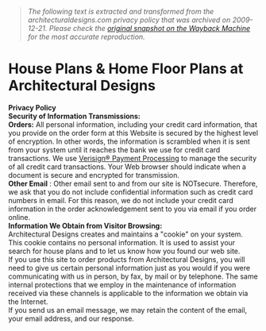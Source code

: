> *The following text is extracted and transformed from the architecturaldesigns.com privacy policy that was archived on 2009-12-21. Please check the [original snapshot on the Wayback Machine](https://web.archive.org/web/20091221195923id_/http%3A//www.architecturaldesigns.com/about/priva.asp) for the most accurate reproduction.*

# House Plans & Home Floor Plans at Architectural Designs

**Privacy Policy**  
 **Security of Information Transmissions:**  
 **Orders:** All personal information, including your credit card information, that you provide on the order form at this Website is secured by the highest level of encryption. In other words, the information is scrambled when it is sent from your system until it reaches the bank we use for credit card transactions. We use [Verisign® Payment Processing](http://www.verisign.com/) to manage the security of all credit card transactions. Your Web browser should indicate when a document is secure and encrypted for transmission.  
 **Other Email** : Other email sent to and from our site is NOTsecure. Therefore, we ask that you do not include confidential information such as credit card numbers in email. For this reason, we do not include your credit card information in the order acknowledgement sent to you via email if you order online.  
 **Information We Obtain from Visitor Browsing:**  
Architectural Designs creates and maintains a "cookie" on your system. This cookie contains no personal information. It is used to assist your search for house plans and to let us know how you found our web site.  
If you use this site to order products from Architectural Designs, you will need to give us certain personal information just as you would if you were communicating with us in person, by fax, by mail or by telephone. The same internal protections that we employ in the maintenance of information received via these channels is applicable to the information we obtain via the Internet.  
If you send us an email message, we may retain the content of the email, your email address, and our response.
